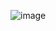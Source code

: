 ![image](https://github.com/n1k1x86/weather_app/assets/96347991/9122a517-4386-4b53-82a8-3be04c6c0e9d)
